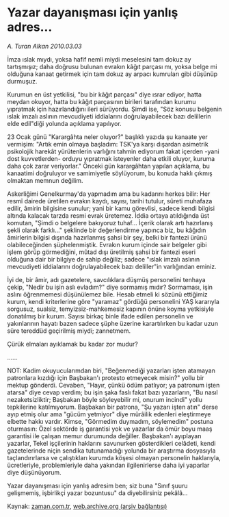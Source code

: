 # Yazar dayanışması için yanlış adres...

*A. Turan Alkan 2010.03.03*

<tr><td class="metin" colspan="2" style="padding-top: 20px; padding-left: 5px; ">İmza ıslak mıydı, yoksa hafif nemli miydi meselesini tam dokuz ay tartışmışız; daha doğrusu bulunan evrakın kâğıt parçası mı, yoksa belge mi olduğuna kanaat getirmek için tam dokuz ay arpacı kumruları gibi düşünüp durmuşuz.</td></tr><tr><td class="metin" colspan="2" style="padding-top: 20px; padding-left: 5px; "><p>Kurumun en üst yetkilisi, "bu bir kâğıt parçası" diye ısrar ediyor, hatta meydan okuyor, hatta bu kâğıt parçasının birileri tarafından kurumu yıpratmak için hazırlandığını ileri sürüyordu. Şimdi ise, "Söz konusu belgenin ıslak imzalı aslının mevcudiyeti iddialarını doğrulayabilecek bazı delillerin elde edil"diği yolunda açıklama yapılıyor.
<p>23 Ocak günü "Karargâhta neler oluyor?" başlıklı yazıda şu kanaate yer vermişim: "Artık emin olmaya başladım: TSK'ya karşı dışardan asimetrik psikolojik harekât yürütenlerin varlığını tahmin ediyorum fakat içerden -yani dost kuvvetlerden- orduyu yıpratmak isteyenler daha etkili oluyor, kuruma daha çok zarar veriyorlar." Önceki gün karargâhtan yapılan açıklama, bu kanaatimi doğruluyor ve samimiyetle söylüyorum, bu konuda haklı çıkmış olmaktan memnun değilim.
<p>Askerliğimi Genelkurmay'da yapmadım ama bu kadarını herkes bilir: Her resmî dairede üretilen evrakın kaydı, sayısı, tarihi tutulur, sûreti muhafaza edilir, âmirin bilgisine sunulur; yani bir kamu görevlisi, sadece kendi bilgisi altında kalacak tarzda resmi evrak üretemez. İddia ortaya atıldığında üst komutan, "Şimdi o belgelere bakıyoruz tuhaf... İçerik olarak artı hazırlanış şekli olarak farklı..." şeklinde bir değerlendirme yapınca biz, bu kâğıdın âmirlerin bilgisi dışında hazırlanmış şahsi bir şey, belki bir fantezi ürünü olabileceğinden şüphelenmiştik. Evrakın kurum içinde sair belgeler gibi işlem görüp görmediğini, mûtad dışı üretilmiş şahsi bir fantezi eseri olduğuna dair bir bilgiye de sahip değiliz; sadece "ıslak imzalı aslının mevcudiyeti iddialarını doğrulayabilecek bazı deliller"in varlığından eminiz.
<p>İyi de, bir âmir, adı gazetelere, savcılıklara düşmüş personelini tenhaya çekip, "Nedir bu işin aslı evladım?" diye sormamış mıdır? Sormaması, işin aslını öğrenmemesi düşünülemez bile. Hesab etmeli ki sözünü ettiğimiz kurum, kendi kriterlerine göre "yaramaz" gördüğü personelini YAŞ kararıyla sorgusuz, sualsiz, temyizsiz-mahkemesiz kapının önüne koyma yetkisiyle donatılmış bir kurum. Sayısı birkaç binle ifade edilen personelin ve yakınlarının hayatı bazen sadece şüphe üzerine karartılırken bu kadar uzun süre tereddüd geçirilmiş miydi; zannetmem.
<p>Çürük elmaları ayıklamak bu kadar zor mudur?
<p>......
<p>NOT: Kadim okuyucularımdan biri, "Beğenmediği yazarları işten atamayan patronlara kızdığı için Başbakan'ı protesto etmeyecek misin?" yollu bir mektup gönderdi. Cevaben, "Hayır, çünkü ödüm patlıyor; ya patronum işten atarsa" diye cevap verdim; bu işin şaka faslı fakat bazı yazarların, "Bu nasıl nezaketsizliktir; Başbakan böyle söyleyebilir mi, onurum incindi" yollu tepkilerine katılmıyorum. Başbakan bir patrona, "Şu yazarı işten atın" derse ayıp etmiş olur ama "gücüm yetmiyor" diye mürâilik edenleri eleştirmeye elbette hakkı vardır. Kimse, "Görmedim duymadım, söylemedim" postuna oturmasın: Özel sektörde iş garantisi yok ve yazarlar da ömür boyu maaş garantisi ile çalışan memur durumunda değiller. Başbakan'ı ayıplayan yazarlar, Tekel işçilerinin haklarını savunurken gösterdikleri celâdeti, kendi gazetelerinde niçin sendika tutunamadığı yolunda bir araştırma dosyasıyla taçlandırırlarsa ve çalıştıkları kurumda köşesi olmayan personelin haklarıyla, ücretleriyle, problemleriyle daha yakından ilgilenirlerse daha iyi yaparlar diye düşünüyorum.
<p>Yazar dayanışması için yanlış adresim ben; siz buna "Sınıf şuuru gelişmemiş, işbirlikçi yazar bozuntusu" da diyebilirsiniz pekâlâ... <br/></p></p></p></p></p></p></p></p></td></tr>

Kaynak: [zaman.com.tr](http://zaman.com.tr/yazar.do?yazino=957355), [web.archive.org (arşiv bağlantısı)](http://web.archive.org/web/20100312094856/http://www.zaman.com.tr:80/yazar.do?yazino=957355)

